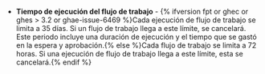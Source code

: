 - **Tiempo de ejecución del flujo de trabajo** - {% ifversion fpt or ghec or ghes > 3.2 or ghae-issue-6469 %}Cada ejecución de flujo de trabajo se limita a 35 días. Si un flujo de trabajo llega a este límite, se cancelará. Este periodo incluye una duración de ejecución y el tiempo que se gastó en la espera y aprobación.{% else %}Cada flujo de trabajo se limita a 72 horas. Si una ejecución de flujo de trabajo llega a este límite, esta se cancelará.{% endif %}
